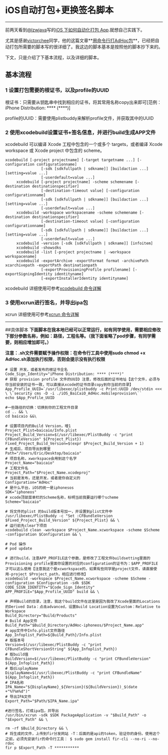 # iOS自动打包+更换签名脚本
---
前两天看到[@lzwjava](http://weibo.com/u/1695406573?topnav=1&wvr=6&topsug=1&is_all=1)写的[iOS 下如何自动化打包 App](http://www.reviewcode.cn/article.html?reviewId=11).就想自己实践下。

尤其是感谢[victorchee](http://victorchee.github.io)同学，他的这篇文章**[用命令行打AdHoc包](http://victorchee.github.io/blog/package-adHoc-ipa/)**，已经把自动打包所需要的脚本写的很详细了。我这边的脚本基本是按照他的脚本抄下来的。

下文，只是介绍了下基本流程，以及详细的脚本。

## 基本流程
### 1 设置打包需要的根证书，以及profile的UUID
根证书：只需要从钥匙串中找到相应的证书，将其常用名称copy出来即可[范例：iPhone Distribution: **** (****)]

profile的UUID：需要使用plistbuddy来解析profile文件，并获取其中的UUID
### 2 使用xcodebuild设置证书+签名信息，并进行build生成APP文件
xcodebuild 可以编译 Xcode 工程中包含的一个或多个 targets，或者编译 Xcode workspace 或 Xcode project 中包含的 scheme。

```
xcodebuild [-project projectname] [-target targetname ...] [-configuration configurationname]
                [-sdk [sdkfullpath | sdkname]] [buildaction ...] [setting=value ...]
                [-userdefault=value ...]
     xcodebuild [-project projectname] -scheme schemename [-destination destinationspecifier]
                [-destination-timeout value] [-configuration configurationname]
                [-sdk [sdkfullpath | sdkname]] [buildaction ...] [setting=value ...]
                [-userdefault=value ...]
     xcodebuild -workspace workspacename -scheme schemename [-destination destinationspecifier]
                [-destination-timeout value] [-configuration configurationname]
                [-sdk [sdkfullpath | sdkname]] [buildaction ...] [setting=value ...]
                [-userdefault=value ...]
     xcodebuild -version [-sdk [sdkfullpath | sdkname]] [infoitem]
     xcodebuild -showsdks
     xcodebuild -list [-project projectname | -workspace workspacename]
     xcodebuild -exportArchive -exportFormat format -archivePath xcarchivepath -exportPath destinationpath
                [-exportProvisioningProfile profilename] [-exportSigningIdentity identityname]
                [-exportInstallerIdentity identityname]
```

xcodebuild 详细使用可参考[xcodebuild 命令详解](http://liuwei.so/post/2015/01/12/xcodebuild-%E5%91%BD%E4%BB%A4%E8%AF%A6%E8%A7%A3.html)

### 3 使用xcrun进行签名，并导出ipa包


xcrun 详细使用可参考[xcrun 命令详解](http://liuwei.so/post/2015/01/09/xcrun-%E5%91%BD%E4%BB%A4%E8%AF%A6%E8%A7%A3.html)


---
##具体脚本
**下面脚本在我本地已经可以正常运行，如有同学使用，需要相应修改下部分参数名称，例如：路径，工程名等。（我下面省略了pod步骤，有同学需要，则相应增加即可。）**

**注意：.sh文件需要赋予操作权限：在命令行工具中使用sudo chmod +x AdHoc.sh添加执行权限，否则会提示没有执行权限**

```
# 设置 开发，或者发布的根证书全名
Code_Sign_Identity="iPhone Distribution: **** (****)"
# 获取 provision profile 文件的UUID 注意，修改后面的证书地址【这个文件，必须与你当前安装的证书一致，可以直接从xcode的证书目录copy到你当前的目录】
App_Profile_UUID=`/usr/libexec/plistbuddy -c Print:UUID /dev/stdin <<< \ \`security cms -D -i ./iOS_BaiCaiO_AdHoc.mobileprovision\`` 
echo $App_Profile_UUID

#一些路径的切换：切换到你的工程文件目录
cd .. && \
cd baicaio &&\

# 设置项目内的Build Version，增1 
Project_Plist=baicaio/Info.plist
Project_Build_Version=$(/usr/libexec/PlistBuddy -c "print CFBundleVersion" ${Project_Plist})
Fixed_Project_Build_Version=$(expr $Project_Build_Version + 1)
# 生成后，项目导出到哪里
Path="/Users/Eric/Desktop/baicaio"
# 项目名称，xworkspace会用到这个名字
Project_Name="baicaio"
# 工程文件名
Project_Path="$Project_Name.xcodeproj"
# 当前是发布，还是开发，或者是你自定义的
Configuration="AdHoc"
# 是什么平台，iOS的统一是iphonesos
SDK="iphoneos"
# xcode顶部菜单栏的Scheme名称，标明当前我要运行哪个scheme
Scheme="baicaio"

# 将文件的plist 的build版本号加一，并设置到plist文件中
/usr/libexec/PlistBuddy -c "Set :CFBundleVersion $Fixed_Project_Build_Version" ${Project_Plist} && \
# 运行前先clear下项目
xcodebuild clean -workspace $Project_Name.xcworkspace -scheme $Scheme -configuration $Configuration && \

# Pod 操作
# pod update

# 进行build，注意APP_PROFILE这个参数，是修改了工程文件buildsetting里面的Provisioning profile里面你设置的对应的configuration的证书为：$APP_PROFILE 才可以这么使用【注意我这个是xcworkspace的，如果有些同学是project文件，请直接使用-project $Project_path，相应进行修改】
xcodebuild -workspace $Project_Name.xcworkspace -scheme $Scheme -configuration $Configuration -sdk $SDK CODE_SIGN_IDENTITY="$Code_Sign_Identity" APP_PROFILE="$App_Profile_UUID" build && \

# 声明Build的目录，注意，我这个build文件在这里是因为我改了Xcode里面的Locations的Derived Data：点击advanced，设置Build Location设置为Custom：Relative to Workspace
Build_Directory="Build/Products"
# Build App文件
Build_Path="$Build_Directory/AdHoc-iphoneos/$Project_Name.app"
# app文件中Info.plist文件路径
App_Infoplist_Path=${Build_Path}/Info.plist
# 取版本号
Version=$(/usr/libexec/PlistBuddy -c "print CFBundleShortVersionString" ${App_Infoplist_Path})
# 取build值
BuildVersion=$(/usr/libexec/PlistBuddy -c "print CFBundleVersion" ${App_Infoplist_Path})
# 取displayName
DisplayName=$(/usr/libexec/PlistBuddy -c "print CFBundleName" ${App_Infoplist_Path})
# IPA名称
IPA_Name="${DisplayName}_${Version}(${BuildVersion})_$(date +"%Y%m%d")"
# 导出IPA文件
Export_Path="$Path/$IPA_Name.ipa"

#进行签名，打成ipa包，并导出
/usr/bin/xcrun -sdk $SDK PackageApplication -v "$Build_Path" -o "$Export_Path" && \

rm -rf $Build_Directory && \
# 将生成的文件，上传到fir分发网站 -T：后面的是api的token，验证你的身份。使用这个之前，必须先安装fir的命令行工具： $ sudo gem install fir-cli --no-ri --no-rdoc
fir p $Export_Path -T ***********
```

